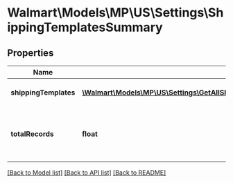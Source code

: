 # Walmart\Models\MP\US\Settings\ShippingTemplatesSummary

## Properties

Name | Type | Description | Notes
------------ | ------------- | ------------- | -------------
**shippingTemplates** | [**\Walmart\Models\MP\US\Settings\GetAllShippingTemplates200ResponseShippingTemplatesInner[]**](GetAllShippingTemplates200ResponseShippingTemplatesInner.md) | Array of Shipping Templates | [optional]
**totalRecords** | **float** | Total Number of records in the response of the API | [optional]


[[Back to Model list]](./) [[Back to API list]](../../../../../README.md#supported-apis) [[Back to README]](../../../../../README.md)
